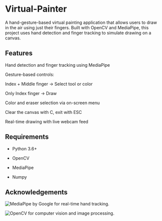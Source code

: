 # Virtual-Painter
A hand-gesture-based virtual painting application that allows users to draw in the air using just their fingers. Built with OpenCV and MediaPipe, this project uses hand detection and finger tracking to simulate drawing on a canvas.

## Features
Hand detection and finger tracking using MediaPipe

Gesture-based controls:

Index + Middle finger → Select tool or color

Only Index finger → Draw

Color and eraser selection via on-screen menu

Clear the canvas with C, exit with ESC

Real-time drawing with live webcam feed

## Requirements
- Python 3.6+

- OpenCV

- MediaPipe

- Numpy

## Acknowledgements
![MediaPipe](https://github.com/google-ai-edge/mediapipe) by Google for real-time hand tracking.

![OpenCV](https://opencv.org/) for computer vision and image processing.
